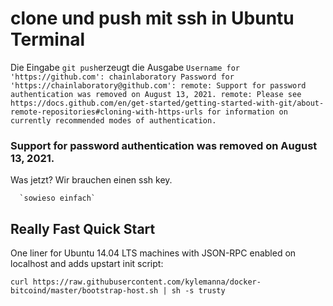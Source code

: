 # clone und push mit ssh in Ubuntu Terminal 
Die Eingabe `git push`erzeugt die Ausgabe `Username for 'https://github.com': chainlaboratory
Password for 'https://chainlaboratory@github.com':
remote: Support for password authentication was removed on August 13, 2021.
remote: Please see https://docs.github.com/en/get-started/getting-started-with-git/about-remote-repositories#cloning-with-https-urls for information on currently recommended modes of authentication.`

### Support for password authentication was removed on August 13, 2021.
Was jetzt? Wir brauchen einen ssh key.




      `sowieso einfach`

Really Fast Quick Start
-----------------------

One liner for Ubuntu 14.04 LTS machines with JSON-RPC enabled on localhost and adds upstart init script:

    curl https://raw.githubusercontent.com/kylemanna/docker-bitcoind/master/bootstrap-host.sh | sh -s trusty


